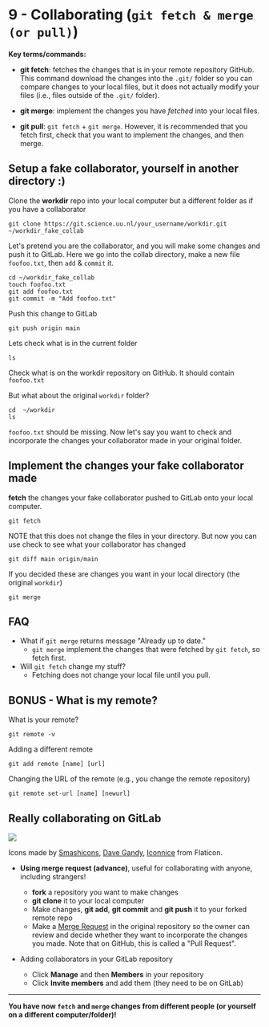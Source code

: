 # 9 - Collaborating (`git fetch & merge (or pull)`)

**Key terms/commands:**

* **git fetch**: fetches the changes that is in your remote repository GitHub. This command download the changes into the `.git/` folder so you can compare changes to your local files, but it does not actually modify your files (i.e., files outside of the `.git/` folder).

* **git merge**: implement the changes you have *fetched* into your local files.

* **git pull**: `git fetch` + `git merge`. However, it is recommended that you fetch first, check that you want to implement the changes, and then merge.


## Setup a fake collaborator, yourself in another directory :)

Clone the **workdir** repo into your local computer but a different folder as if you have a collaborator

```
git clone https://git.science.uu.nl/your_username/workdir.git ~/workdir_fake_collab
```

Let's pretend you are the collaborator, and you will make some changes and push it to GitLab.
Here we go into the collab directory, make a new file `foofoo.txt`, then `add` & `commit` it.

```
cd ~/workdir_fake_collab
touch foofoo.txt
git add foofoo.txt
git commit -m "Add foofoo.txt"
```

Push this change to GitLab

```
git push origin main
```

Lets check what is in the current folder

```
ls
```

Check what is on the workdir repository on GitHub. It should contain `foofoo.txt`

But what about the original `workdir` folder?

```
cd  ~/workdir
ls
```

`foofoo.txt` should be missing. Now let's say you want to check and incorporate the changes your collaborator made in your original folder.

## Implement the changes your fake collaborator made

**fetch** the changes your fake collaborator pushed to GitLab onto your local computer.

```
git fetch
```

NOTE that this does not change the files in your directory. But now you can use check to see what your collaborator has changed

```
git diff main origin/main
```

If you decided these are changes you want in your local directory (the original `workdir`)

```
git merge
```

## FAQ
* What if `git merge` returns message "Already up to date."
	+ `git merge` implement the changes that were fetched by `git fetch`, so fetch first.
* Will `git fetch` change my stuff?
	+ Fetching does not change your local file until you pull.

## BONUS - What is my remote?
What is your remote?

```
git remote -v
```

Adding a different remote

```
git add remote [name] [url]
```

Changing the URL of the remote (e.g., you change the remote repository)

```
git remote set-url [name] [newurl]
```

## Really collaborating on GitLab

![](img/ch9_collab_fig.png)


Icons made by [Smashicons](https://www.flaticon.com/authors/smashicons), [Dave Gandy](https://www.flaticon.com/authors/dave-gandy), [Iconnice](https://www.flaticon.com/authors/iconnice) from Flaticon.

* **Using merge request (advance)**, useful for collaborating with anyone, including strangers!
	+ **fork** a repository you want to make changes
	+ **git clone** it to your local computer
	+ Make changes, **git add**, **git commit** and **git push** it to your forked remote repo
	+ Make a [Merge Request](https://docs.gitlab.com/ee/user/project/merge_requests/creating_merge_requests.html) in the original repository so the owner can review and decide whether they want to incorporate the changes you made. Note that on GitHub, this is called a "Pull Request".

* Adding collaborators in your GitLab repository
	+ Click **Manage** and then **Members** in your repository
	+ Click **Invite members** and add them (they need to be on GitLab)


***
**You have now `fetch` and `merge` changes from different people (or yourself on a different computer/folder)!**


